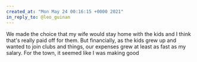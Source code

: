 ```yaml
---
created_at: "Mon May 24 00:16:15 +0000 2021"
in_reply_to: @leo_guinan
---
```


We made the choice that my wife would stay home with the kids and I think that's really paid off for them. But financially, as the kids grew up and wanted to join clubs and things, our expenses grew at least as fast as my salary. For the town, it seemed like I was making good